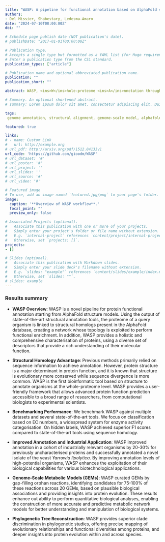 ```yaml
---
title: "WASP: A pipeline for functional annotation based on AlphaFold structural models"
authors:
- Del Missier, Shabestary, Ledesma-Amaro
date: "2024-07-10T00:00:00Z"
doi: ""

# Schedule page publish date (NOT publication's date).
# publishDate: "2017-01-01T00:00:00Z"

# Publication type.
# Accepts a single type but formatted as a YAML list (for Hugo requirements).
# Enter a publication type from the CSL standard.
publication_types: ["article"]

# Publication name and optional abbreviated publication name.
publication: ""
publication_short: ""

abstract: WASP, <ins>W</ins>hole-proteome <ins>A</ins>nnotation through <ins>S</ins>tructural-homology <ins>P</ins>ipeline, is a python-based software leveraging structural homology to enhance protein annotation at scale, providing a more comprehensive understanding of protein functions across various organisms. WASP relies on network topology for better accuracy and more robust statistical power. WASP highlights the importance of structural homology in systematically identifying novel annotations which were previously missed by sequence-based tools.

# Summary. An optional shortened abstract.
# summary: Lorem ipsum dolor sit amet, consectetur adipiscing elit. Duis posuere tellus ac convallis placerat. Proin tincidunt magna sed ex sollicitudin condimentum.

tags:
 genome annotation, structural alignment, genome-scale model, alphafold

featured: true

links:
# - name: Custom Link
#   url: http://example.org
# url_pdf: http://arxiv.org/pdf/1512.04133v1
url_code: 'https://github.com/gioodm/WASP'
# url_dataset: '#'
# url_poster: '#'
# url_project: ''
# url_slides: ''
# url_source: '#'
# url_video: '#'

# Featured image
# To use, add an image named `featured.jpg/png` to your page's folder. 
image:
  caption: '**Overview of WASP workflow**.'
  focal_point: ""
  preview_only: false

# Associated Projects (optional).
#   Associate this publication with one or more of your projects.
#   Simply enter your project's folder or file name without extension.
#   E.g. `internal-project` references `content/project/internal-project/index.md`.
#   Otherwise, set `projects: []`.
projects:
- []

# Slides (optional).
#   Associate this publication with Markdown slides.
#   Simply enter your slide deck's filename without extension.
#   E.g. `slides: "example"` references `content/slides/example/index.md`.
#   Otherwise, set `slides: ""`.
# slides: example
---
```


### Results summary

- **WASP Overview**: WASP is a novel pipeline for protein functional annotation starting from AlphaFold structure models. Using the output of state-of-the-art structural annotation tools, the proteome of a query organism is linked to structural homologs present in the AlphaFold database, creating a network whose topology is exploited to perform functional enrichment. In addition, WASP provides a holistic and comprehensive characterisation of proteins, using a diverse set of descriptors that provide a rich understanding of their molecular function.

- **Structural Homology Advantage**: Previous methods primarily relied on sequence information to achieve annotation. However, protein structure is a major determinant in protein function, and it is known that structure is evolutionary more conserved while sequence divergence is more common. WASP is the first bioinformatic tool based on structure to annotate organisms at the whole-proteome level. WASP provides a user-friendly framework that allows advanced protein function prediction accessible to a broad range of researchers, from computational biologists to experimental scientists.

- **Benchmarking Performance**: We benchmark WASP against multiple datasets and several state-of-the-art tools. We focus on classification based on EC numbers, a widespread system for enzyme activity categorisation. On hidden labels, WASP achieved superior F1 scores compared to state-of-the-art tools using sequence homology.

- **Improved Annotation and Industrial Application**: WASP improved annotation in a cohort of industrially relevant organisms by 20-30% for previously uncharacterised proteins and successfully annotated a novel isolate of the yeast _Yarrowia lipolytica_. By improving annotation levels of high-potential organisms, WASP enhances the exploitation of their biological capabilities for various biotechnological applications.

- **Genome-Scale Metabolic Models (GEMs)**: WASP curated GEMs by gap-filling orphan reactions, identifying candidates for 75-100% of these reactions across 20 GEMs, based on plausible biological associations and providing insights into protein evolution. These results enhance out ability to perform quantitative biological analyses, enabling the construction of more accurate and predictive metabolic network models for better understanding and manipulation of biological systems.

- **Phylogenetic Tree Reconstruction**: WASP provides superior clade discrimination in phylogenetic studies, offering precise mapping of evolutionary relationships and functional diversities among proteins, and deeper insights into protein evolution within and across species.

